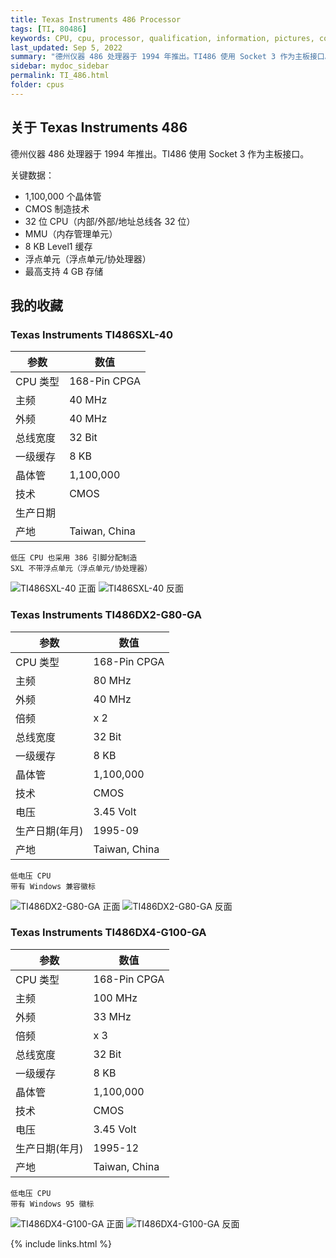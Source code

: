 ```yaml
---
title: Texas Instruments 486 Processor
tags: [TI, 80486]
keywords: CPU, cpu, processor, qualification, information, pictures, core, frequency, chip packaging, packaging, cpu info, x86, collection, amd, cyrix, harris, ibm, idt, iit, intel, motorola, nec, sgs, sgs-thomson, siemens, ST, signetics, mhs, ti, texas instruments, ulsi, umc, weitek, zilog, 808x, 8085, 8088, 8086, 80188, 80186, 80286, 286, 80386, 386, i386, Am386, 386sx, 386dx, 486, i486, 586, 486sx, 486dx, overdrive, 487, pentium, 586, 5x86, 386dlc, 386slc, 486dx2, mmx, ppro, pentium-pro, pro, athlon, duron, z80, dirk oppelt, dirk, oppelt, engineering, sample, samples
last_updated: Sep 5, 2022
summary: "德州仪器 486 处理器于 1994 年推出。TI486 使用 Socket 3 作为主板接口。"
sidebar: mydoc_sidebar
permalink: TI_486.html
folder: cpus
---
```


## 关于 Texas Instruments 486

德州仪器 486 处理器于 1994 年推出。TI486 使用 Socket 3 作为主板接口。

关键数据：
 - 1,100,000 个晶体管
 - CMOS 制造技术
 - 32 位 CPU（内部/外部/地址总线各 32 位）
 - MMU（内存管理单元）
 - 8 KB Level1 缓存
 - 浮点单元（浮点单元/协处理器）
 - 最高支持 4 GB 存储

## 我的收藏

### Texas Instruments TI486SXL-40

| 参数 | 数值 |
| ------ | ------ |
| CPU 类型 | 168-Pin CPGA |
| 主频 | 40 MHz |
| 外频 | 40 MHz |
| 总线宽度 | 32 Bit |
| 一级缓存 | 8 KB |
| 晶体管 | 1,100,000 |
| 技术 | CMOS |
| 生产日期 |  |
| 产地 | Taiwan, China |

```
低压 CPU 也采用 386 引脚分配制造
SXL 不带浮点单元（浮点单元/协处理器）
```

![TI486SXL-40 正面](/images/cpus/TI/TI486SXL-40_1.jpg)
![TI486SXL-40 反面](/images/cpus/TI/TI486SXL-40_2.jpg)

### Texas Instruments TI486DX2-G80-GA

| 参数 | 数值 |
| ------ | ------ |
| CPU 类型 | 168-Pin CPGA |
| 主频 | 80 MHz |
| 外频 | 40 MHz |
| 倍频 | x 2 |
| 总线宽度 | 32 Bit |
| 一级缓存 | 8 KB |
| 晶体管 | 1,100,000 |
| 技术 | CMOS |
| 电压 | 3.45 Volt |
| 生产日期(年月) | 1995-09 |
| 产地 | Taiwan, China |

```
低电压 CPU
带有 Windows 兼容徽标
```

![TI486DX2-G80-GA 正面](/images/cpus/TI/TI486DX2-G80-GA_1.jpg)
![TI486DX2-G80-GA 反面](/images/cpus/TI/TI486DX2-G80-GA_2.jpg)

### Texas Instruments TI486DX4-G100-GA

| 参数 | 数值 |
| ------ | ------ |
| CPU 类型 | 168-Pin CPGA |
| 主频 | 100 MHz |
| 外频 | 33 MHz |
| 倍频 | x 3 |
| 总线宽度 | 32 Bit |
| 一级缓存 | 8 KB |
| 晶体管 | 1,100,000 |
| 技术 | CMOS |
| 电压 | 3.45 Volt |
| 生产日期(年月) | 1995-12 |
| 产地 | Taiwan, China |

```
低电压 CPU
带有 Windows 95 徽标
```

![TI486DX4-G100-GA 正面](/images/cpus/TI/TI486DX4-G100-GA_1.jpg)
![TI486DX4-G100-GA 反面](/images/cpus/TI/TI486DX4-G100-GA_2.jpg)

{% include links.html %}
